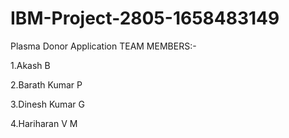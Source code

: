# IBM-Project-2805-1658483149
Plasma Donor Application
TEAM MEMBERS:-

1.Akash B

2.Barath Kumar P

3.Dinesh Kumar G

4.Hariharan V M 
